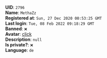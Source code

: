 **UID**: `2796`  
**Name**: `MethaZz`  
**Registered at**: `Sun, 27 Dec 2020 00:53:25 GMT`  
**Last login**: `Tue, 08 Feb 2022 09:18:29 GMT`  
**Banned**: `❌`  
**Avatar**: [click](/avatars/d17498cd-8f9c-44aa-8e72-ef661735132f.jpg)  
**Description**: ```null```  
**Is private?**: `❌`  
**Language**: `de`